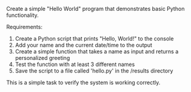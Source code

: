 Create a simple "Hello World" program that demonstrates basic Python functionality.

Requirements:
1. Create a Python script that prints "Hello, World!" to the console
2. Add your name and the current date/time to the output
3. Create a simple function that takes a name as input and returns a personalized greeting
4. Test the function with at least 3 different names
5. Save the script to a file called 'hello.py' in the /results directory

This is a simple task to verify the system is working correctly. 